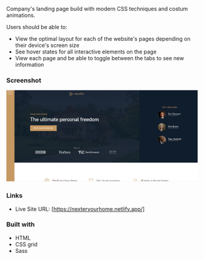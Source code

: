 
Company's landing page build with modern CSS techniques and costum animations.

Users should be able to:

- View the optimal layout for each of the website's pages depending on their device's screen size
- See hover states for all interactive elements on the page
- View each page and be able to toggle between the tabs to see new information


### Screenshot

![](./nexter.PNG)



### Links

- Live Site URL: [https://nexteryourhome.netlify.app/]



### Built with

- HTML
- CSS grid
- Sass




